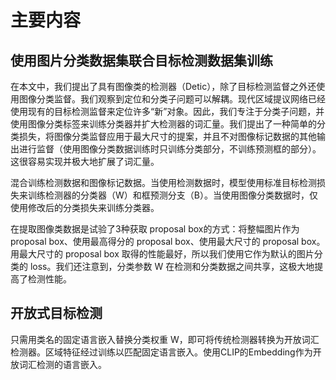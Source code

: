 # 主要内容

## 使用图片分类数据集联合目标检测数据集训练

在本文中，我们提出了具有图像类的检测器（Detic），除了目标检测监督之外还使用图像分类监督。我们观察到定位和分类子问题可以解耦。现代区域提议网络已经使用现有的目标检测监督来定位许多“新”对象。因此，我们专注于分类子问题，并使用图像分类标签来训练分类器并扩大检测器的词汇量。我们提出了一种简单的分类损失，将图像分类监督应用于最大尺寸的提案，并且不对图像标记数据的其他输出进行监督（使用图像分类数据训练时只训练分类部分，不训练预测框的部分）。这很容易实现并极大地扩展了词汇量。

混合训练检测数据和图像标记数据。当使用检测数据时，模型使用标准目标检测损失来训练检测器的分类器（W）和框预测分支（B）。当使用图像分类数据时，仅使用修改后的分类损失来训练分类器。

在提取图像类数据是试验了3种获取 proposal box的方式：将整幅图片作为 proposal box、使用最高得分的 proposal box、使用最大尺寸的 proposal box。用最大尺寸的 proposal box 取得的性能最好，所以我们使用它作为默认的图片分类的 loss。我们还注意到，分类参数 W 在检测和分类数据之间共享，这极大地提高了检测性能。

## 开放式目标检测

只需用类名的固定语言嵌入替换分类权重 W，即可将传统检测器转换为开放词汇检测器。区域特征经过训练以匹配固定语言嵌入。使用CLIP的Embedding作为开放词汇检测的语言嵌入。

